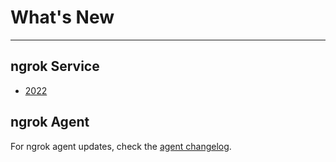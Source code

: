 # What's New
------------

## ngrok Service

- [2022](/whats-new/2022)

## ngrok Agent

For ngrok agent updates, check the [agent changelog](/ngrok-agent/changelog).